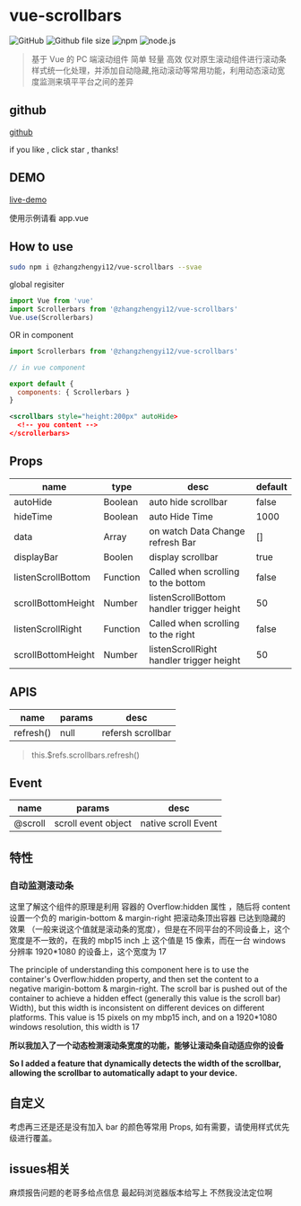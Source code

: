 # vue-scrollbars

![GitHub](https://img.shields.io/github/license/mashape/apistatus.svg) ![Github file size](https://img.shields.io/badge/size-10kb-brightgreen.svg)
![npm](https://img.shields.io/badge/npm-6.4.1-red.svg)
![node.js](https://img.shields.io/badge/node.js-v10.9.0-blue.svg)

> 基于 Vue 的 PC 端滚动组件 简单 轻量 高效
> 仅对原生滚动组件进行滚动条样式统一化处理，并添加自动隐藏,拖动滚动等常用功能，利用动态滚动宽度监测来填平平台之间的差异

## github

[github](https://github.com/zhangzhengyi12/vue-scrollbars)

if you like , click star , thanks!

## DEMO

[live-demo](https://yinode.tech/vue-scrollbars/)

使用示例请看 app.vue

## How to use

```bash
sudo npm i @zhangzhengyi12/vue-scrollbars --svae
```

global regisiter

```js
import Vue from 'vue'
import Scrollerbars from '@zhangzhengyi12/vue-scrollbars'
Vue.use(Scrollerbars)
```

OR in component

```js
import Scrollerbars from '@zhangzhengyi12/vue-scrollbars'

// in vue component

export default {
  components: { Scrollerbars }
}
```

```xml
<scrollbars style="height:200px" autoHide>
  <!-- you content -->
</scrollerbars>
```

## Props

| name               | type     | desc                                      | default |
| ------------------ | -------- | ----------------------------------------- | ------- |
| autoHide           | Boolean  | auto hide scrollbar                       | false   |
| hideTime           | Boolean  | auto Hide Time                            | 1000    |
| data               | Array    | on watch Data Change refresh Bar          | []      |
| displayBar         | Boolen   | display scrollbar                         | true    |
| listenScrollBottom | Function | Called when scrolling to the bottom       | false   |
| scrollBottomHeight | Number   | listenScrollBottom handler trigger height | 50      |
| listenScrollRight  | Function | Called when scrolling to the right        | false   |
| scrollBottomHeight | Number   | listenScrollRight handler trigger height  | 50      |

## APIS

| name      | params | desc              |
| --------- | ------ | ----------------- |
| refresh() | null   | refersh scrollbar |

> this.\$refs.scrollbars.refresh()

## Event

| name    | params              | desc                |
| ------- | ------------------- | ------------------- |
| @scroll | scroll event object | native scroll Event |

## 特性

### 自动监测滚动条

这里了解这个组件的原理是利用 容器的 Overflow:hidden 属性 ，随后将 content 设置一个负的 marigin-bottom & margin-right 把滚动条顶出容器 已达到隐藏的效果 （一般来说这个值就是滚动条的宽度），但是在不同平台的不同设备上，这个宽度是不一致的，在我的 mbp15 inch 上 这个值是 15 像素，而在一台 windows 分辨率 1920\*1080 的设备上，这个宽度为 17

The principle of understanding this component here is to use the container's Overflow:hidden property, and then set the content to a negative marigin-bottom & margin-right. The scroll bar is pushed out of the container to achieve a hidden effect (generally this value is the scroll bar) Width), but this width is inconsistent on different devices on different platforms. This value is 15 pixels on my mbp15 inch, and on a 1920\*1080 windows resolution, this width is 17

**所以我加入了一个动态检测滚动条宽度的功能，能够让滚动条自动适应你的设备**

**So I added a feature that dynamically detects the width of the scrollbar, allowing the scrollbar to automatically adapt to your device.**


## 自定义

考虑再三还是还是没有加入 bar 的颜色等常用 Props, 如有需要，请使用样式优先级进行覆盖。

## issues相关

麻烦报告问题的老哥多给点信息 最起码浏览器版本给写上 不然我没法定位啊
